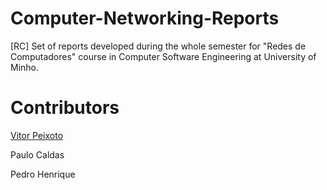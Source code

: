 # Computer-Networking-Reports
[RC] Set of reports developed during the whole semester for "Redes de Computadores" course in Computer Software Engineering at University of Minho.

# Contributors

[Vitor Peixoto](https://github.com/VitorPeixoto97)

Paulo Caldas

Pedro Henrique